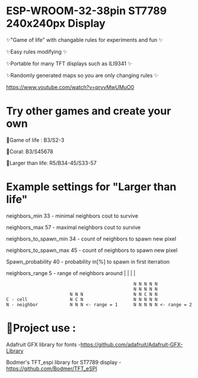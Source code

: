 # ESP-WROOM-32-38pin ST7789 240x240px Display

✨"Game of life" with changable rules for experiments and fun ✨

✨Easy rules modifying ✨

✨Portable for many TFT displays such as ILI9341 ✨

✨Randomly generated maps so you are only changing rules ✨

https://www.youtube.com/watch?v=prvvMwUMuO0 

# Try other games and create your own
💎Game of life : B3/S2-3

💎Coral: B3/S45678

💎Larger than life: R5/B34-45/S33-57

# Example settings for "Larger than life"

 neighbors_min     33 - minimal neighbors cout to survive 
 
 neighbors_max     57 - maximal neighbors cout to survive
 
 neighbors_to_spawn_min 34 - count of neighbors to spawn new pixel
 
 neighbors_to_spawn_max 45 - count of neighbors to spawn new pixel
 
 Spawn_probability 40 - probability in[%] to spawn in first iterration 
 
 neighbors_range   5 - range of neighbors around | | | |
 
                                                    N N N N N
                                                    N N N N N
                            N N N                   N N C N N      
    C - cell                N C N                   N N N N N
    N - neighbor            N N N <- range = 1      N N N N N <- range = 2


# 🎉Project use :

Adafruit GFX library for fonts -https://github.com/adafruit/Adafruit-GFX-Library

Bodmer's TFT_espi library for ST7789 display -https://github.com/Bodmer/TFT_eSPI
